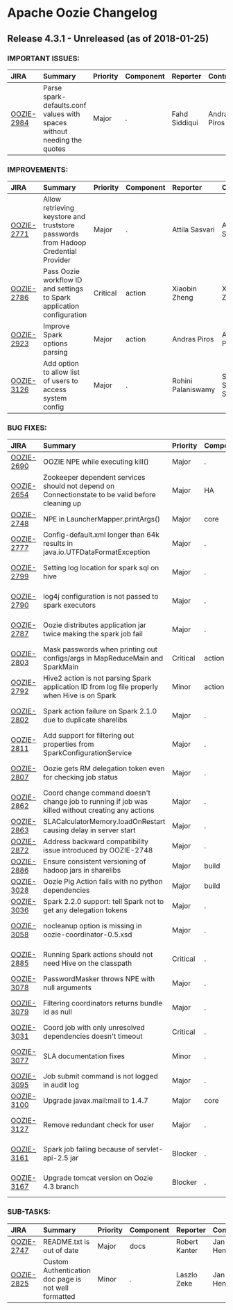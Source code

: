 
<!---
# Licensed to the Apache Software Foundation (ASF) under one
# or more contributor license agreements.  See the NOTICE file
# distributed with this work for additional information
# regarding copyright ownership.  The ASF licenses this file
# to you under the Apache License, Version 2.0 (the
# "License"); you may not use this file except in compliance
# with the License.  You may obtain a copy of the License at
#
#     http://www.apache.org/licenses/LICENSE-2.0
#
# Unless required by applicable law or agreed to in writing, software
# distributed under the License is distributed on an "AS IS" BASIS,
# WITHOUT WARRANTIES OR CONDITIONS OF ANY KIND, either express or implied.
# See the License for the specific language governing permissions and
# limitations under the License.
-->
# Apache Oozie Changelog

## Release 4.3.1 - Unreleased (as of 2018-01-25)



### IMPORTANT ISSUES:

| JIRA | Summary | Priority | Component | Reporter | Contributor |
|:---- |:---- | :--- |:---- |:---- |:---- |
| [OOZIE-2984](https://issues.apache.org/jira/browse/OOZIE-2984) | Parse spark-defaults.conf values with spaces without needing the quotes |  Major | . | Fahd Siddiqui | Andras Piros |


### IMPROVEMENTS:

| JIRA | Summary | Priority | Component | Reporter | Contributor |
|:---- |:---- | :--- |:---- |:---- |:---- |
| [OOZIE-2771](https://issues.apache.org/jira/browse/OOZIE-2771) | Allow retrieving keystore and truststore passwords from Hadoop Credential Provider |  Major | . | Attila Sasvari | Attila Sasvari |
| [OOZIE-2786](https://issues.apache.org/jira/browse/OOZIE-2786) | Pass Oozie workflow ID and settings to Spark application configuration |  Critical | action | Xiaobin Zheng | Xiaobin Zheng |
| [OOZIE-2923](https://issues.apache.org/jira/browse/OOZIE-2923) | Improve Spark options parsing |  Major | action | Andras Piros | Andras Piros |
| [OOZIE-3126](https://issues.apache.org/jira/browse/OOZIE-3126) | Add option to allow list of users to access system config |  Major | . | Rohini Palaniswamy | Satish Subhashrao Saley |


### BUG FIXES:

| JIRA | Summary | Priority | Component | Reporter | Contributor |
|:---- |:---- | :--- |:---- |:---- |:---- |
| [OOZIE-2690](https://issues.apache.org/jira/browse/OOZIE-2690) | OOZIE NPE while executing kill() |  Major | . | Cheng Xu | Abhishek Bafna |
| [OOZIE-2654](https://issues.apache.org/jira/browse/OOZIE-2654) | Zookeeper dependent services should not depend on Connectionstate to be valid before cleaning up |  Major | HA | Venkat Ranganathan | Venkat Ranganathan |
| [OOZIE-2748](https://issues.apache.org/jira/browse/OOZIE-2748) | NPE in LauncherMapper.printArgs() |  Major | core | Peter Bacsko | Peter Bacsko |
| [OOZIE-2777](https://issues.apache.org/jira/browse/OOZIE-2777) | Config-default.xml longer than 64k results in  java.io.UTFDataFormatException |  Major | . | Peter Cseh | Peter Cseh |
| [OOZIE-2799](https://issues.apache.org/jira/browse/OOZIE-2799) | Setting log location for spark sql on hive |  Major | . | Satish Subhashrao Saley | Satish Subhashrao Saley |
| [OOZIE-2790](https://issues.apache.org/jira/browse/OOZIE-2790) | log4j configuration is not passed to spark executors |  Major | . | Satish Subhashrao Saley | Satish Subhashrao Saley |
| [OOZIE-2787](https://issues.apache.org/jira/browse/OOZIE-2787) | Oozie distributes application jar twice making the spark job fail |  Major | . | Satish Subhashrao Saley | Satish Subhashrao Saley |
| [OOZIE-2803](https://issues.apache.org/jira/browse/OOZIE-2803) | Mask passwords when printing out configs/args in MapReduceMain and SparkMain |  Critical | action | Peter Bacsko | Peter Bacsko |
| [OOZIE-2792](https://issues.apache.org/jira/browse/OOZIE-2792) | Hive2 action is not parsing Spark application ID from log file properly when Hive is on Spark |  Minor | action | Xiaobin Zheng | Xiaobin Zheng |
| [OOZIE-2802](https://issues.apache.org/jira/browse/OOZIE-2802) | Spark action failure on Spark 2.1.0 due to duplicate sharelibs |  Major | . | Satish Subhashrao Saley | Peter Cseh |
| [OOZIE-2811](https://issues.apache.org/jira/browse/OOZIE-2811) | Add support for filtering out properties from SparkConfigurationService |  Major | . | Peter Cseh | Peter Cseh |
| [OOZIE-2807](https://issues.apache.org/jira/browse/OOZIE-2807) | Oozie gets RM delegation token even for checking job status |  Major | . | Rohini Palaniswamy | Satish Subhashrao Saley |
| [OOZIE-2862](https://issues.apache.org/jira/browse/OOZIE-2862) | Coord change command doesn't change job to running if job was killed without creating any actions |  Major | . | Purshotam Shah | Purshotam Shah |
| [OOZIE-2863](https://issues.apache.org/jira/browse/OOZIE-2863) | SLACalculatorMemory.loadOnRestart causing delay in server start |  Major | . | Purshotam Shah | Purshotam Shah |
| [OOZIE-2872](https://issues.apache.org/jira/browse/OOZIE-2872) | Address backward compatibility issue introduced by OOZIE-2748 |  Major | . | Peter Bacsko | Peter Bacsko |
| [OOZIE-2886](https://issues.apache.org/jira/browse/OOZIE-2886) | Ensure consistent versioning of hadoop jars in sharelibs |  Major | build | Robert Kanter | Artem Ervits |
| [OOZIE-3028](https://issues.apache.org/jira/browse/OOZIE-3028) | Oozie Pig Action fails with no python dependencies |  Major | build | Prabhu Joseph | Artem Ervits |
| [OOZIE-3036](https://issues.apache.org/jira/browse/OOZIE-3036) | Spark 2.2.0 support: tell Spark not to get any delegation tokens |  Major | . | Andras Piros | Andras Piros |
| [OOZIE-3058](https://issues.apache.org/jira/browse/OOZIE-3058) | nocleanup option is missing in oozie-coordinator-0.5.xsd |  Major | . | Satish Subhashrao Saley | Satish Subhashrao Saley |
| [OOZIE-2885](https://issues.apache.org/jira/browse/OOZIE-2885) | Running Spark actions should not need Hive on the classpath |  Critical | . | Peter Cseh | Satish Subhashrao Saley |
| [OOZIE-3078](https://issues.apache.org/jira/browse/OOZIE-3078) | PasswordMasker throws NPE with null arguments |  Major | . | Attila Sasvari | Attila Sasvari |
| [OOZIE-3079](https://issues.apache.org/jira/browse/OOZIE-3079) | Filtering coordinators returns bundle id as null |  Major | . | Satish Subhashrao Saley | Satish Subhashrao Saley |
| [OOZIE-3031](https://issues.apache.org/jira/browse/OOZIE-3031) | Coord job with only unresolved dependencies doesn't timeout |  Critical | . | Purshotam Shah | Purshotam Shah |
| [OOZIE-3077](https://issues.apache.org/jira/browse/OOZIE-3077) | SLA documentation fixes |  Minor | . | Satish Subhashrao Saley | Satish Subhashrao Saley |
| [OOZIE-3095](https://issues.apache.org/jira/browse/OOZIE-3095) | Job submit command is not logged in audit log |  Major | . | Purshotam Shah | Purshotam Shah |
| [OOZIE-3100](https://issues.apache.org/jira/browse/OOZIE-3100) | Upgrade javax.mail:mail to 1.4.7 |  Major | core | Andras Piros | Andras Piros |
| [OOZIE-3127](https://issues.apache.org/jira/browse/OOZIE-3127) | Remove redundant check for user |  Major | . | Satish Subhashrao Saley | Satish Subhashrao Saley |
| [OOZIE-3161](https://issues.apache.org/jira/browse/OOZIE-3161) | Spark job failing because of servlet-api-2.5 jar |  Blocker | . | Satish Subhashrao Saley | Satish Subhashrao Saley |
| [OOZIE-3167](https://issues.apache.org/jira/browse/OOZIE-3167) | Upgrade tomcat version on Oozie 4.3 branch |  Blocker | . | Satish Subhashrao Saley | Satish Subhashrao Saley |


### SUB-TASKS:

| JIRA | Summary | Priority | Component | Reporter | Contributor |
|:---- |:---- | :--- |:---- |:---- |:---- |
| [OOZIE-2747](https://issues.apache.org/jira/browse/OOZIE-2747) | README.txt is out of date |  Major | docs | Robert Kanter | Jan Hentschel |
| [OOZIE-2825](https://issues.apache.org/jira/browse/OOZIE-2825) | Custom Authentication doc page is not well formatted |  Minor | . | Laszlo Zeke | Jan Hentschel |


